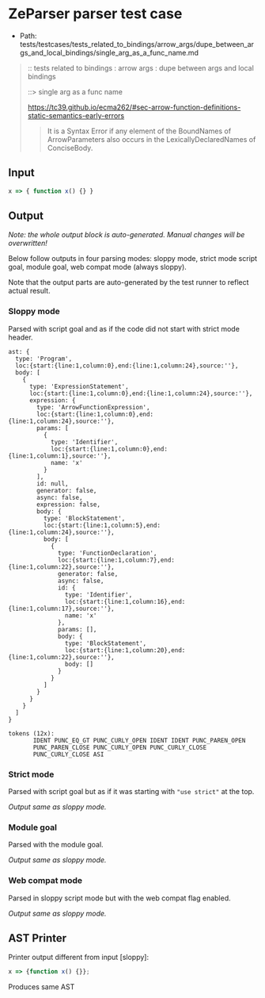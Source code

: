 # ZeParser parser test case

- Path: tests/testcases/tests_related_to_bindings/arrow_args/dupe_between_args_and_local_bindings/single_arg_as_a_func_name.md

> :: tests related to bindings : arrow args : dupe between args and local bindings
>
> ::> single arg as a func name
> 
> https://tc39.github.io/ecma262/#sec-arrow-function-definitions-static-semantics-early-errors
>
> > It is a Syntax Error if any element of the BoundNames of ArrowParameters also occurs in the LexicallyDeclaredNames of ConciseBody.

## Input

`````js
x => { function x() {} }
`````

## Output

_Note: the whole output block is auto-generated. Manual changes will be overwritten!_

Below follow outputs in four parsing modes: sloppy mode, strict mode script goal, module goal, web compat mode (always sloppy).

Note that the output parts are auto-generated by the test runner to reflect actual result.

### Sloppy mode

Parsed with script goal and as if the code did not start with strict mode header.

`````
ast: {
  type: 'Program',
  loc:{start:{line:1,column:0},end:{line:1,column:24},source:''},
  body: [
    {
      type: 'ExpressionStatement',
      loc:{start:{line:1,column:0},end:{line:1,column:24},source:''},
      expression: {
        type: 'ArrowFunctionExpression',
        loc:{start:{line:1,column:0},end:{line:1,column:24},source:''},
        params: [
          {
            type: 'Identifier',
            loc:{start:{line:1,column:0},end:{line:1,column:1},source:''},
            name: 'x'
          }
        ],
        id: null,
        generator: false,
        async: false,
        expression: false,
        body: {
          type: 'BlockStatement',
          loc:{start:{line:1,column:5},end:{line:1,column:24},source:''},
          body: [
            {
              type: 'FunctionDeclaration',
              loc:{start:{line:1,column:7},end:{line:1,column:22},source:''},
              generator: false,
              async: false,
              id: {
                type: 'Identifier',
                loc:{start:{line:1,column:16},end:{line:1,column:17},source:''},
                name: 'x'
              },
              params: [],
              body: {
                type: 'BlockStatement',
                loc:{start:{line:1,column:20},end:{line:1,column:22},source:''},
                body: []
              }
            }
          ]
        }
      }
    }
  ]
}

tokens (12x):
       IDENT PUNC_EQ_GT PUNC_CURLY_OPEN IDENT IDENT PUNC_PAREN_OPEN
       PUNC_PAREN_CLOSE PUNC_CURLY_OPEN PUNC_CURLY_CLOSE
       PUNC_CURLY_CLOSE ASI
`````

### Strict mode

Parsed with script goal but as if it was starting with `"use strict"` at the top.

_Output same as sloppy mode._

### Module goal

Parsed with the module goal.

_Output same as sloppy mode._

### Web compat mode

Parsed in sloppy script mode but with the web compat flag enabled.

_Output same as sloppy mode._

## AST Printer

Printer output different from input [sloppy]:

````js
x => {function x() {}};
````

Produces same AST
